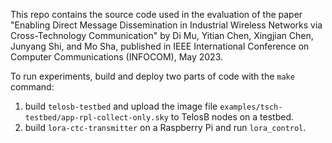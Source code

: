 This repo contains the source code used in the evaluation of the paper "Enabling Direct Message Dissemination in Industrial Wireless Networks via Cross-Technology Communication" by Di Mu, Yitian Chen, Xingjian Chen, Junyang Shi, and Mo Sha, published in IEEE International Conference on Computer Communications (INFOCOM), May 2023.

To run experiments, build and deploy two parts of code with the `make` command:
1. build `telosb-testbed` and upload the image file `examples/tsch-testbed/app-rpl-collect-only.sky` to TelosB nodes on a testbed.
2. build `lora-ctc-transmitter` on a Raspberry Pi and run `lora_control`.

